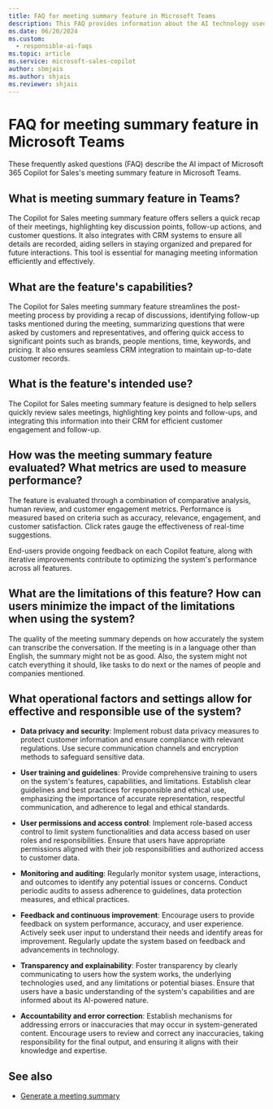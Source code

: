 ```yaml
---
title: FAQ for meeting summary feature in Microsoft Teams
description: This FAQ provides information about the AI technology used in the meeting summary feature in Microsoft 365 Copilot for Sales, along with key considerations and details about how AI is used, how it was tested and evaluated, and any specific limitations.
ms.date: 06/20/2024
ms.custom: 
  - responsible-ai-faqs
ms.topic: article
ms.service: microsoft-sales-copilot
author: sbmjais
ms.author: shjais
ms.reviewer: shjais
---
```


# FAQ for meeting summary feature in Microsoft Teams

These frequently asked questions (FAQ) describe the AI impact of Microsoft 365 Copilot for Sales's meeting summary feature in Microsoft Teams.

## What is meeting summary feature in Teams?

The Copilot for Sales meeting summary feature offers sellers a quick recap of their meetings, highlighting key discussion points, follow-up actions, and customer questions. It also integrates with CRM systems to ensure all details are recorded, aiding sellers in staying organized and prepared for future interactions. This tool is essential for managing meeting information efficiently and effectively.

## What are the feature's capabilities?

The Copilot for Sales meeting summary feature streamlines the post-meeting process by providing a recap of discussions, identifying follow-up tasks mentioned during the meeting, summarizing questions that were asked by customers and representatives, and offering quick access to significant points such as brands, people mentions, time, keywords, and pricing. It also ensures seamless CRM integration to maintain up-to-date customer records.

## What is the feature's intended use?

The Copilot for Sales meeting summary feature is designed to help sellers quickly review sales meetings, highlighting key points and follow-ups, and integrating this information into their CRM for efficient customer engagement and follow-up. 

## How was the meeting summary feature evaluated? What metrics are used to measure performance?

The feature is evaluated through a combination of comparative analysis, human review, and customer engagement metrics. Performance is measured based on criteria such as accuracy, relevance, engagement, and customer satisfaction. Click rates gauge the effectiveness of real-time suggestions. 

End-users provide ongoing feedback on each Copilot feature, along with iterative improvements contribute to optimizing the system's performance across all features. 

## What are the limitations of this feature? How can users minimize the impact of the limitations when using the system?

The quality of the meeting summary depends on how accurately the system can transcribe the conversation. If the meeting is in a language other than English, the summary might not be as good. Also, the system might not catch everything it should, like tasks to do next or the names of people and companies mentioned. 

## What operational factors and settings allow for effective and responsible use of the system?

- **Data privacy and security**: Implement robust data privacy measures to protect customer information and ensure compliance with relevant regulations. Use secure communication channels and encryption methods to safeguard sensitive data.

- **User training and guidelines**: Provide comprehensive training to users on the system's features, capabilities, and limitations. Establish clear guidelines and best practices for responsible and ethical use, emphasizing the importance of accurate representation, respectful communication, and adherence to legal and ethical standards.

- **User permissions and access control**: Implement role-based access control to limit system functionalities and data access based on user roles and responsibilities. Ensure that users have appropriate permissions aligned with their job responsibilities and authorized access to customer data.

- **Monitoring and auditing**: Regularly monitor system usage, interactions, and outcomes to identify any potential issues or concerns. Conduct periodic audits to assess adherence to guidelines, data protection measures, and ethical practices.

- **Feedback and continuous improvement**: Encourage users to provide feedback on system performance, accuracy, and user experience. Actively seek user input to understand their needs and identify areas for improvement. Regularly update the system based on feedback and advancements in technology.

- **Transparency and explainability**: Foster transparency by clearly communicating to users how the system works, the underlying technologies used, and any limitations or potential biases. Ensure that users have a basic understanding of the system's capabilities and are informed about its AI-powered nature.

- **Accountability and error correction**: Establish mechanisms for addressing errors or inaccuracies that may occur in system-generated content. Encourage users to review and correct any inaccuracies, taking responsibility for the final output, and ensuring it aligns with their knowledge and expertise.


## See also

- [Generate a meeting summary](generate-meeting-summary.md)
